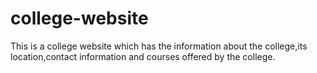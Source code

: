 # college-website
This is a college website which has the information about the college,its location,contact information and courses offered by the college.
